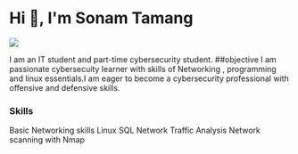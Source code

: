 # Hi 👋, I'm Sonam Tamang 
<a href="https://linkedin.com/in/sonamtmz"><img src="https://img.shields.io/badge/LinkedIn-0077B5?style=for-the-badge&logo=linkedin&logoColor=white"/></a>

I am an IT student and part-time cybersecurity student.
##objective
I am passionate cybersecuity learner with skills of Networking , programming and linux essentials.I am eager to become a cybersecurity professional with offensive and defensive skills.

### Skills
Basic Networking skills 
Linux 
SQL
Network Traffic Analysis
Network scanning with Nmap


